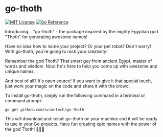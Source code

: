 # go-thoth 

[![MIT License](https://img.shields.io/badge/license-MIT-green.svg)](LICENSE)
[![Go Reference](https://img.shields.io/badge/reference-go-blue.svg)](https://github.com/aziontech/go-thoth)

Introducing... "go-thoth" - the package inspired by the mighty Egyptian god "Thoth" for generating awesome names!

Have no idea how to name your project? Or your pet robot? Don't worry! With go-thoth, you're going to rock your creativity!

Remember the god Thoth? That smart guy from ancient Egypt, master of words and wisdom. Now, he's here to help you come up with awesome and unique names.

And best of all? It's open source! If you want to give it that special touch, just work your magic on the code and share it with the crowd.

To install go-thoth, simply run the following command in a terminal or command prompt:
```shell 
go get github.com/aziontech/go-thoth
```
This will download and install go-thoth on your machine and it will be ready to use in your Go projects. Have fun creating epic names with the power of the god Thoth! 🚀🔥🧙

